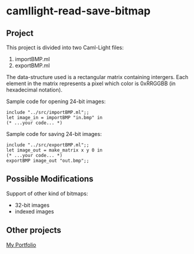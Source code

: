 camllight-read-save-bitmap
==========================

Project
-------

This project is divided into two Caml-Light files:

1. importBMP.ml
2. exportBMP.ml

The data-structure used is a rectangular matrix containing intergers. Each element in the matrix represents a pixel which color is 0xRRGGBB (in hexadecimal notation).

Sample code for opening 24-bit images:
```
include "../src/importBMP.ml";;
let image_in = importBMP "in.bmp" in
(* ...your code... *)
```

Sample code for saving 24-bit images:
```
include "../src/exportBMP.ml";;
let image_out = make_matrix x y 0 in
(* ...your code... *)
exportBMP image_out "out.bmp";;
```

Possible Modifications
----------------------

Support of other kind of bitmaps:
- 32-bit images
- indexed images


Other projects
--------------
[My Portfolio](http://portfolio.dubien.me/)
